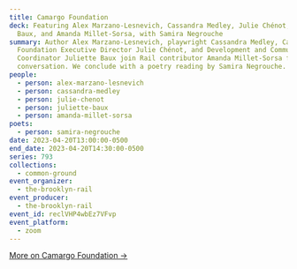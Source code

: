 ```yaml
---
title: Camargo Foundation
deck: Featuring Alex Marzano-Lesnevich, Cassandra Medley, Julie Chénot, Juliette
  Baux, and Amanda Millet-Sorsa, with Samira Negrouche
summary: Author Alex Marzano-Lesnevich, playwright Cassandra Medley, Camargo
  Foundation Executive Director Julie Chénot, and Development and Communication
  Coordinator Juliette Baux join Rail contributor Amanda Millet-Sorsa for a
  conversation. We conclude with a poetry reading by Samira Negrouche.
people:
  - person: alex-marzano-lesnevich
  - person: cassandra-medley
  - person: julie-chenot
  - person: juliette-baux
  - person: amanda-millet-sorsa
poets:
  - person: samira-negrouche
date: 2023-04-20T13:00:00-0500
end_date: 2023-04-20T14:30:00-0500
series: 793
collections:
  - common-ground
event_organizer:
  - the-brooklyn-rail
event_producer:
  - the-brooklyn-rail
event_id: reclVHP4wbEz7VFvp
event_platform:
  - zoom
---
```

[M﻿ore on Camargo Foundation →](https://camargofoundation.org/)